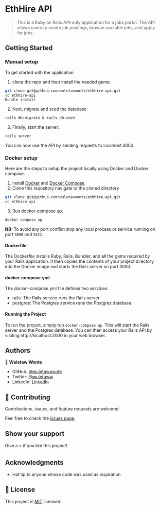 
# EthHire API

> This is a Ruby on Rails API-only application for a jobs portal. The API allows users to create job postings, browse available jobs, and apply for jobs.

## Getting Started

### Manual setup
To get started with the application
1. clone the repo and then install the needed gems:
```bash
git clone git@github.com:wuletawwonte/ethhire-api.git
cd ethhire-api
bundle install
```
2. Next, migrate and seed the database:

```bash
rails db:migrate & rails db:seed
```
3. Finally, start the server:

```bash
rails server
```
You can now use the API by sending requests to localhost:3000.
### Docker setup
Here are the steps to setup the project locally using Docker and Docker compose.

1. Install [Docker](https://docs.docker.com/engine/install/ubuntu/) and [Docker Compose](https://docs.docker.com/compose/install/linux/).
2. Clone this repository navigate to the cloned directory
```bash
git clone git@github.com:wuletawwonte/ethhire-api.git
cd ethhire-api
```
3. Run docker-compose up.
```bash
docker compose up
```

 **NB:** To avoid any port conflict stop any local process or service running on port `3000` and `5432`.
#### Dockerfile
The Dockerfile installs Ruby, Rails, Bundler, and all the gems required by your Rails application. It then copies the contents of your project directory into the Docker image and starts the Rails server on port 3000.

#### docker-compose.yml
The docker-compose.yml file defines two services:

- rails: The Rails service runs the Rails server.
- postgres: The Postgres service runs the Postgres database.

#### Running the Project
To run the project, simply run `docker-compose up`. This will start the Rails server and the Postgres database. You can then access your Rails API by visiting http://localhost:3000 in your web browser.
## Authors

👤 **Wuletaw Wonte**

- GitHub: [@wuletawwonte](https://github.com/wuletawwonte)
- Twitter: [@wuletaww](https://twitter.com/wuletaww)
- LinkedIn: [LinkedIn](https://linkedin.com/in/wuletaw-wonte)

## 🤝 Contributing

Contributions, issues, and feature requests are welcome!

Feel free to check the [issues page](../../issues/).

## Show your support

Give a ⭐️ if you like this project!

## Acknowledgments

- Hat tip to anyone whose code was used as inspiration

## 📝 License

This project is [MIT](./LICENSE.md) licensed.
